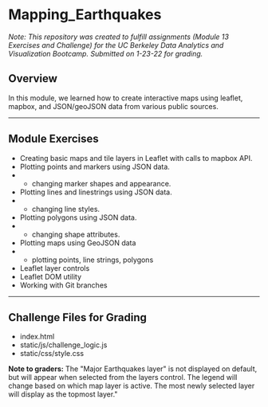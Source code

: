 # Mapping_Earthquakes

*Note: This repository was created to fulfill assignments (Module 13 Exercises and Challenge) for the UC Berkeley Data Analytics and Visualization Bootcamp. Submitted on 1-23-22 for grading.*


## Overview
In this module, we learned how to create interactive maps using leaflet, mapbox, and JSON/geoJSON data from various public sources. 


---
## Module Exercises
- Creating basic maps and tile layers in Leaflet with calls to mapbox API.
- Plotting points and markers using JSON data.
- - changing marker shapes and appearance.
- Plotting lines and linestrings using JSON data.
- - changing line styles.
- Plotting polygons using JSON data.
- - changing shape attributes.
- Plotting maps using GeoJSON data
- - plotting points, line strings, polygons
- Leaflet layer controls
- Leaflet DOM utility
- Working with Git branches


---
## Challenge Files for Grading
- index.html
- static/js/challenge_logic.js
- static/css/style.css

**Note to graders:**
The "Major Earthquakes layer" is not displayed on default, but will appear when selected from the layers control. The legend will change based on which map layer is active. The most newly selected layer will display as the topmost layer."